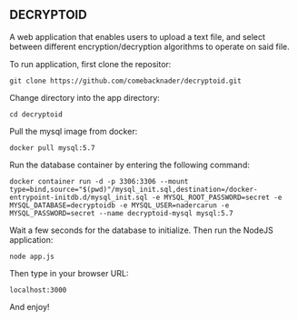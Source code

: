 ## DECRYPTOID

A web application that enables users to upload a text file, and select between different encryption/decryption algorithms to operate on said file. 

To run application, first clone the repositor:

`git clone https://github.com/comebacknader/decryptoid.git`

Change directory into the app directory: 

`cd decryptoid`

Pull the mysql image from docker: 

`docker pull mysql:5.7`

Run the database container by entering the following command:

`docker container run -d -p 3306:3306 --mount type=bind,source="$(pwd)"/mysql_init.sql,destination=/docker-entrypoint-initdb.d/mysql_init.sql -e MYSQL_ROOT_PASSWORD=secret -e MYSQL_DATABASE=decryptoidb -e MYSQL_USER=nadercarun -e MYSQL_PASSWORD=secret --name decryptoid-mysql mysql:5.7`

Wait a few seconds for the database to initialize. Then run the NodeJS application: 

`node app.js`

Then type in your browser URL: 

`localhost:3000`

And enjoy! 
